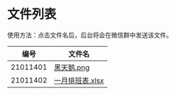 # 文件列表

使用方法：点击文件名后，后台将会在微信群中发送该文件。

| 编号     | 文件名                                               |
| -------- | ---------------------------------------------------- |
| 21011401 | [黑天鹅.png](yx.laorange.top/?id=20011401)           |
| 21011402 | [一月排班表.xlsx](yx.laorange.top/file/?id=20011402) |
